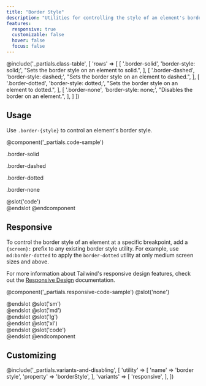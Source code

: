 ```yaml
---
title: "Border Style"
description: "Utilities for controlling the style of an element's borders."
features:
  responsive: true
  customizable: false
  hover: false
  focus: false
---
```


@include('_partials.class-table', [
  'rows' => [
    [
      '.border-solid',
      'border-style: solid;',
      "Sets the border style on an element to solid.",
    ],
    [
      '.border-dashed',
      'border-style: dashed;',
      "Sets the border style on an element to dashed.",
    ],
    [
      '.border-dotted',
      'border-style: dotted;',
      "Sets the border style on an element to dotted.",
    ],
    [
      '.border-none',
      'border-style: none;',
      "Disables the border on an element.",
    ],
  ]
])

## Usage

Use `.border-{style}` to control an element's border style.

@component('_partials.code-sample')
<div class="block sm:flex sm:justify-around">
  <div class="sm:flex-1 flex justify-around mb-6">
    <div class="flex-1">
      <p class="text-center text-sm text-gray-600 mb-1">.border-solid</p>
      <div class="mx-auto w-24 h-24 bg-gray-400 border-4 border-gray-600 border-solid"></div>
    </div>
    <div class="flex-1">
      <p class="text-center text-sm text-gray-600 mb-1">.border-dashed</p>
      <div class="mx-auto w-24 h-24 bg-gray-400 border-4 border-gray-600 border-dashed"></div>
    </div>
  </div>
  <div class="sm:flex-1 flex justify-around">
    <div class="flex-1">
      <p class="text-center text-sm text-gray-600 mb-1">.border-dotted</p>
      <div class="mx-auto w-24 h-24 bg-gray-400 border-4 border-gray-600 border-dotted"></div>
    </div>
    <div class="flex-1">
      <p class="text-center text-sm text-gray-600 mb-1">.border-none</p>
      <div class="mx-auto w-24 h-24 bg-gray-400 border-4 border-gray-600 border-none"></div>
    </div>
  </div>
</div>
@slot('code')
<div class="border-solid border-4 border-gray-600 ..."></div>
<div class="border-dashed border-4 border-gray-600 ..."></div>
<div class="border-dotted border-4 border-gray-600 ..."></div>
<div class="border-none border-4 border-gray-600 ..."></div>
@endslot
@endcomponent

## Responsive

To control the border style of an element at a specific breakpoint, add a `{screen}:` prefix to any existing border style utility. For example, use `md:border-dotted` to apply the `border-dotted` utility at only medium screen sizes and above.

For more information about Tailwind's responsive design features, check out the [Responsive Design](/docs/responsive-design/) documentation.

@component('_partials.responsive-code-sample')
@slot('none')
<div class="border-solid w-24 h-24 mx-auto border-8 border-gray-600 bg-gray-400"></div>
@endslot
@slot('sm')
<div class="border-dashed w-24 h-24 mx-auto border-8 border-gray-600 bg-gray-400"></div>
@endslot
@slot('md')
<div class="border-dotted w-24 h-24 mx-auto border-8 border-gray-600 bg-gray-400"></div>
@endslot
@slot('lg')
<div class="border-none w-24 h-24 mx-auto border-8 border-gray-600 bg-gray-400"></div>
@endslot
@slot('xl')
<div class="border-dashed w-24 h-24 mx-auto border-8 border-gray-600 bg-gray-400"></div>
@endslot
@slot('code')
<div class="none:border-solid sm:border-dashed md:border-dotted lg:border-none xl:border-dashed">
</div>
@endslot
@endcomponent

## Customizing

@include('_partials.variants-and-disabling', [
    'utility' => [
        'name' => 'border style',
        'property' => 'borderStyle',
    ],
    'variants' => [
        'responsive',
    ],
])
